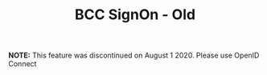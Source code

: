 ﻿---
title: BCC SignOn - Old
description: Technical documentation and guides for software development in BCC
---

**NOTE:** This feature was discontinued on August 1 2020. Please use OpenID Connect